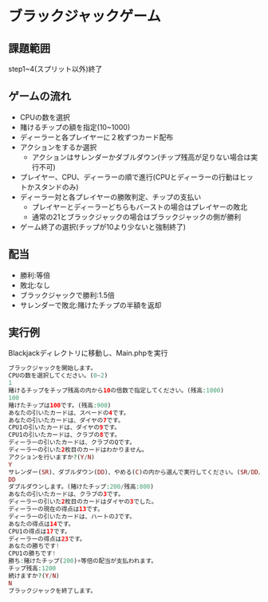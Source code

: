# ブラックジャックゲーム

## 課題範囲

step1~4(スプリット以外)終了

## ゲームの流れ

- CPUの数を選択
- 賭けるチップの額を指定(10~1000)
- ディーラーと各プレイヤーに２枚ずつカード配布
- アクションをするか選択
  - アクションはサレンダーかダブルダウン(チップ残高が足りない場合は実行不可)
- プレイヤー、CPU、ディーラーの順で進行(CPUとディーラーの行動はヒットかスタンドのみ)
- ディーラー対と各プレイヤーの勝敗判定、チップの支払い
  - プレイヤーとディーラーどちらもバーストの場合はプレイヤーの敗北
  - 通常の21とブラックジャックの場合はブラックジャックの側が勝利
- ゲーム終了の選択(チップが10より少ないと強制終了)

## 配当

- 勝利:等倍
- 敗北:なし
- ブラックジャックで勝利:1.5倍
- サレンダーで敗北:賭けたチップの半額を返却

## 実行例

Blackjackディレクトリに移動し、Main.phpを実行

```php
ブラックジャックを開始します。
CPUの数を選択してください。(0~2)
1
賭けるチップをチップ残高の内から10の倍数で指定してください。(残高:1000)
100
賭けたチップは100です。(残高:900)
あなたの引いたカードは、スペードの4です。
あなたの引いたカードは、ダイヤの7です。
CPU1の引いたカードは、ダイヤの9です。
CPU1の引いたカードは、クラブの8です。
ディーラーの引いたカードは、クラブのQです。
ディーラーの引いた2枚目のカードはわかりません。
アクションを行いますか?(Y/N)
Y
サレンダー(SR)、ダブルダウン(DD)、やめる(C)の内から選んで実行してください。(SR/DD/C)
DD
ダブルダウンします。(賭けたチップ:200/残高:800)
あなたの引いたカードは、クラブの3です。
ディーラーの引いた2枚目のカードはダイヤの3でした。
ディーラーの現在の得点は13です。
ディーラーの引いたカードは、ハートのJです。
あなたの得点は14です。
CPU1の得点は17です。
ディーラーの得点は23です。
あなたの勝ちです!
CPU1の勝ちです!
勝ち:賭けたチップ(200)+等倍の配当が支払われます。
チップ残高:1200
続けますか?(Y/N)
N
ブラックジャックを終了します。
```

